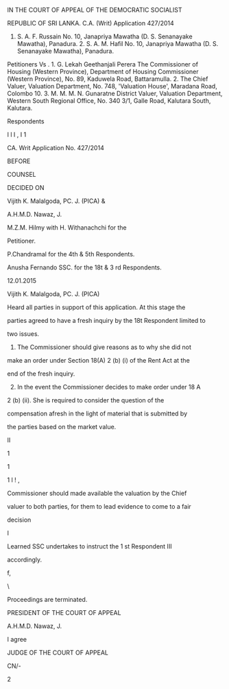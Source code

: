 IN THE COURT OF APPEAL OF THE DEMOCRATIC SOCIALIST

REPUBLIC OF SRI LANKA. C.A. (Writ) Application 427/2014

1. S. A. F. Russain No. 10, Janapriya Mawatha (D. S. Senanayake Mawatha), Panadura. 2. S. A. M. Hafil No. 10, Janapriya Mawatha (D. S. Senanayake Mawatha), Panadura.

Petitioners Vs . 1. G. Lekah Geethanjali Perera The Commissioner of Housing (Western Province), Department of Housing Commissioner (Western Province), No. 89, Kaduwela Road, Battaramulla. 2. The Chief Valuer, Valuation Department, No. 748, 'Valuation House', Maradana Road, Colombo 10. 3. M. M. M. N. Gunaratne District Valuer, Valuation Department, Western South Regional Office, No. 340 3/1, Galle Road, Kalutara South, Kalutara.

Respondents

I l I , I 1

CA. Writ Application No. 427/2014

BEFORE

COUNSEL

DECIDED ON

Vijith K. Malalgoda, PC. J. (PICA) &

A.H.M.D. Nawaz, J.

M.Z.M. Hilmy with H. Withanachchi for the

Petitioner.

P.Chandramal for the 4th & 5th Respondents.

Anusha Fernando SSC. for the 18t & 3 rd Respondents.

12.01.2015

Vijith K. Malalgoda, PC. J. (PICA)

Heard all parties in support of this application. At this stage the

parties agreed to have a fresh inquiry by the 18t Respondent limited to

two issues.

1. The Commissioner should give reasons as to why she did not

make an order under Section 18(A) 2 (b) (i) of the Rent Act at the

end of the fresh inquiry.

2. In the event the Commissioner decides to make order under 18 A

2 (b) (ii). She is required to consider the question of the

compensation afresh in the light of material that is submitted by

the parties based on the market value.

II

1

1

1 l ! ,

Commissioner should made available the valuation by the Chief

valuer to both parties, for them to lead evidence to come to a fair

decision

I

Learned SSC undertakes to instruct the 1 st Respondent III

accordingly.

f,

\

Proceedings are terminated.

PRESIDENT OF THE COURT OF APPEAL

A.H.M.D. Nawaz, J.

I agree

JUDGE OF THE COURT OF APPEAL

CN/-

2
